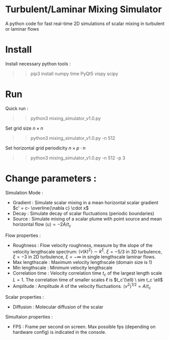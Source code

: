 # Turbulent/Laminar Mixing Simulator
A python code for fast real-time 2D simulations of scalar mixing in turbulent or laminar flows 

# Install
Install necessary python tools : 
>> pip3 install numpy time PyQt5 vispy scipy

# Run
Quick run :
>> python3 mixing_simulator_v1.0.py

Set grid size $n \times n$
>> python3 mixing_simulator_v1.0.py -n 512

Set horizontal grid periodicity $n \times p \cdot n$
>> python3 mixing_simulator_v1.0.py -n 512 -p 3

# Change parameters :
Simulation Mode :
- Gradient : Simulate scalar mixing in a mean horizontal scalar gradient $c' = c- \overline{\nabla c} \cdot x$
- Decay : Simulate decay of scalar fluctuations (periodic boundaries)
- Source : Simulate mixing of a scalar plume with point source and mean horizontal flow $\langle u \rangle = - 2 A/t_c$

Flow properties :

- Roughness : Flow velocity roughness, measure by the slope of the velocity lengthscale spectrum: $\langle v(k)^2 \rangle\sim k^{\xi}$. $\xi=-5/3$ in 3D turbulence, $\xi=-3$  in 2D turbulence, $\xi=-\infty$ in single lengthscale laminar flows.
- Max lengthscale : Maximum velocity lengthscale (domain size is 1)
- Min lengthscale : Minimum velocity lengthscale
- Correlation time : Velocity correlation time $t_c$ of the largest length scale $L=1$. The correlation time of smaller scales $\ell$ is $t_c'(\ell) \ sim t_c \ell$
- Amplitude : Amplitude $A$ of the velocity fluctuations. $\langle v^2 \rangle ^{1/2} = A / t_c$

Scalar properties :

- Diffusion : Molecular diffusion of the scalar

Simultaion properties :

- FPS : Frame per second on screen. Max possible fps (depending on hardware config) is indicated in the console.
